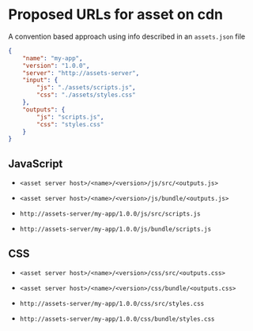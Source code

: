 # Proposed URLs for asset on cdn

A convention based approach using info described in an `assets.json` file

```json
{
    "name": "my-app",
    "version": "1.0.0",
    "server": "http://assets-server",
    "input": {
        "js": "./assets/scripts.js",
        "css": "./assets/styles.css"
    },
    "outputs": {
        "js": "scripts.js",
        "css": "styles.css"
    }
}
```

## JavaScript

-   `<asset server host>/<name>/<version>/js/src/<outputs.js>`
-   `<asset server host>/<name>/<version>/js/bundle/<outputs.js>`

-   `http://assets-server/my-app/1.0.0/js/src/scripts.js`
-   `http://assets-server/my-app/1.0.0/js/bundle/scripts.js`

## CSS

-   `<asset server host>/<name>/<version>/css/src/<outputs.css>`
-   `<asset server host>/<name>/<version>/css/bundle/<outputs.css>`

-   `http://assets-server/my-app/1.0.0/css/src/styles.css`
-   `http://assets-server/my-app/1.0.0/css/bundle/styles.css`
